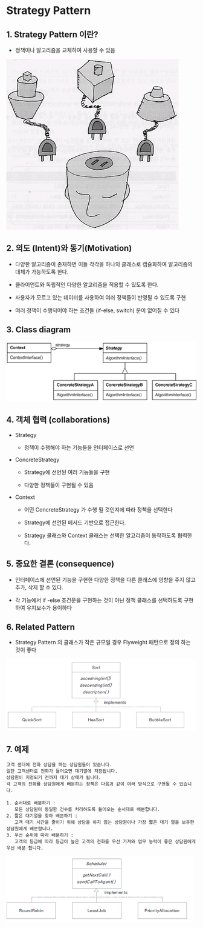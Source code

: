 # Strategy Pattern

## 1. Strategy Pattern 이란?

- 정책이나 알고리즘을 교체하여 사용할 수 있음

![strategy](./img/strategy.png)

## 2. 의도 (Intent)와 동기(Motivation)

- 다양한 알고리즘이 존재하면 이들 각각을 하나의 클래스로 캡슐화하여 알고리즘의 대체가 가능하도록 한다.

- 클라이언트와 독립적인 다양한 알고리즘을 적용할 수 있도록 한다.

- 사용자가 모르고 있는 데이터를 사용하여 여러 정책들이 반영될 수 있도록 구현
    
- 여러 정책이 수행되어야 하는 조건들 (if-else, switch) 문이 없어질 수 있다

## 3. Class diagram

![strategy2](./img/strategy2.png)

## 4. 객체 협력 (collaborations)

- Strategy 

  - 정책이 수행해야 하는 기능들을 인터페이스로 선언

- ConcreteStrategy 

  - Strategy에 선언된 여러 기능들을 구현

  - 다양한 정책들이 구현될 수 있음

- Context

  - 어떤 ConcreteStrategy 가 수행 될 것인지에 따라 정책을 선택한다

  - Strategy에 선언된 메서드 기반으로 접근한다.

  - Strategy 클래스와 Context 클래스는 선택한 알고리즘이 동작하도록 협력한다.

## 5. 중요한 결론 (consequence)

- 인터페이스에 선언된 기능을 구현한 다양한 정책을 다른 클래스에 영향을 주지 않고 추가, 삭제 할 수 있다.

- 각 기능에서 if -else 조건문을 구현하는 것이 아닌 정책 클래스를 선택하도록 구현하여 유지보수가 용이하다

## 6. Related Pattern

- Strategy Pattern 의 클래스가 작은 규모일 경우 Flyweight 패턴으로 정의 하는 것이 좋다

![sort](./img/sort.PNG)

## 7. 예제 

    고객 센터에 전화 상담을 하는 상담원들이 있습니다. 
    일단 고객센터로 전화가 들어오면 대기열에 저장됩니다. 
    상담원이 지정되기 전까지 대기 상태가 됩니다. 
    각 고객의 전화를 상담원에게 배분하는 정책은 다음과 같이 여러 방식으로 구현될 수 있습니다.

    1. 순서대로 배분하기 : 
       모든 상담원이 동일한 건수를 처리하도록 들어오는 순서대로 배분합니다.
    2. 짧은 대기열을 찾아 배분하기 : 
       고객 대기 시간을 줄이기 위해 상담을 하지 않는 상담원이나 가장 짧은 대기 열을 보유한 상담원에게 배분합니다.
    3. 우선 순위에 따라 배분하기 : 
       고객의 등급에 따라 등급이 높은 고객의 전화를 우선 가져와 업무 능력이 좋은 상담원에게 우선 배분 합니다. 

![strategy3](./img/strategy3.png)
